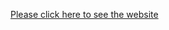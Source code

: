 [Please click here to see the website](https://tanujaml.github.io/Front-End-Projects/Animation%20Project/index.html)
